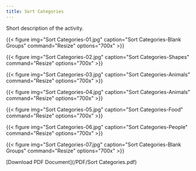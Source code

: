 ```yaml
---
title: Sort Categories
---
```


Short description of the activity.

{{< figure
img="Sort Categories-01.jpg"
caption="Sort Categories-Blank Groups"
command="Resize"
options="700x" >}}

{{< figure
img="Sort Categories-02.jpg"
caption="Sort Categories-Shapes"
command="Resize"
options="700x" >}}

{{< figure
img="Sort Categories-03.jpg"
caption="Sort Categories-Animals"
command="Resize"
options="700x" >}}

{{< figure
img="Sort Categories-04.jpg"
caption="Sort Categories-Animals"
command="Resize"
options="700x" >}}

{{< figure
img="Sort Categories-05.jpg"
caption="Sort Categories-Food"
command="Resize"
options="700x" >}}

{{< figure
img="Sort Categories-06.jpg"
caption="Sort Categories-People"
command="Resize"
options="700x" >}}

{{< figure
img="Sort Categories-07.jpg"
caption="Sort Categories-Blank Groups"
command="Resize"
options="700x" >}}

[Download PDF Document](/PDF/Sort Categories.pdf)
